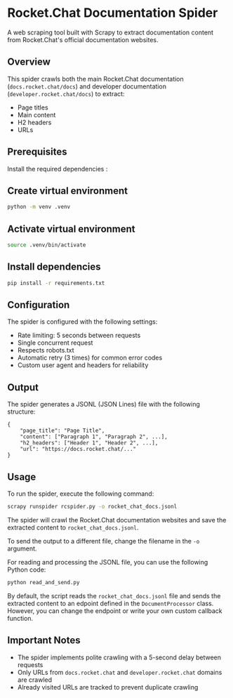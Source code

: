 # Rocket.Chat Documentation Spider

A web scraping tool built with Scrapy to extract documentation content from Rocket.Chat's official documentation websites.

## Overview

This spider crawls both the main Rocket.Chat documentation (`docs.rocket.chat/docs`) and developer documentation (`developer.rocket.chat/docs`) to extract:

- Page titles
- Main content
- H2 headers
- URLs

## Prerequisites

Install the required dependencies
:
## Create virtual environment
```sh
python -m venv .venv
```

## Activate virtual environment
```sh
source .venv/bin/activate
```

## Install dependencies
```sh
pip install -r requirements.txt
```

## Configuration
The spider is configured with the following settings:

- Rate limiting: 5 seconds between requests
- Single concurrent request
- Respects robots.txt
- Automatic retry (3 times) for common error codes
- Custom user agent and headers for reliability

## Output
The spider generates a JSONL (JSON Lines) file with the following structure:
```
{
    "page_title": "Page Title",
    "content": ["Paragraph 1", "Paragraph 2", ...],
    "h2_headers": ["Header 1", "Header 2", ...],
    "url": "https://docs.rocket.chat/..."
}
```

## Usage
To run the spider, execute the following command:

```sh
scrapy runspider rcspider.py -o rocket_chat_docs.jsonl
```

The spider will crawl the Rocket.Chat documentation websites and save the extracted content to `rocket_chat_docs.jsonl`.

To send the output to a different file, change the filename in the `-o` argument.

For reading and processing the JSONL file, you can use the following Python code:

```python
python read_and_send.py
```

By default, the script reads the `rocket_chat_docs.jsonl` file and sends the extracted content to an edpoint defined in the `DocumentProcessor` class. However, you can change the endpoint or write your own custom callback function.


## Important Notes
- The spider implements polite crawling with a 5-second delay between requests
- Only URLs from `docs.rocket.chat` and `developer.rocket.chat` domains are crawled
- Already visited URLs are tracked to prevent duplicate crawling
